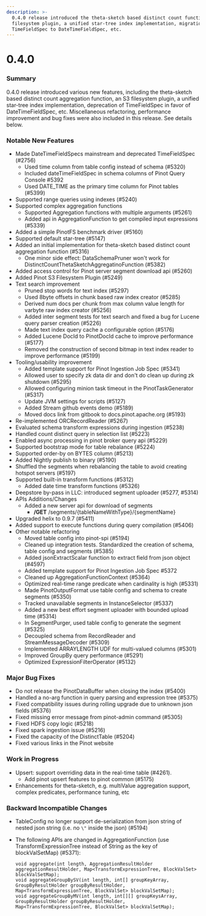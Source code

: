 ```yaml
---
description: >-
  0.4.0 release introduced the theta-sketch based distinct count function, an S3
  filesystem plugin, a unified star-tree index implementation, migration from
  TimeFieldSpec to DateTimeFieldSpec, etc.
---
```


# 0.4.0

### Summary

0.4.0 release introduced various new features, including the theta-sketch based distinct count aggregation function, an S3 filesystem plugin, a unified star-tree index implementation, deprecation of TimeFieldSpec in favor of DateTimeFieldSpec, etc. Miscellaneous refactoring, performance improvement and bug fixes were also included in this release. See details below.

### Notable New Features

* Made DateTimeFieldSpecs mainstream and deprecated TimeFieldSpec (#2756)
  * Used time column from table config instead of schema (#5320)
  * Included dateTimeFieldSpec in schema columns of Pinot Query Console #5392
  * Used DATE\_TIME as the primary time column for Pinot tables (#5399)
* Supported range queries using indexes (#5240)
* Supported complex aggregation functions
  * Supported Aggregation functions with multiple arguments (#5261)
  * Added api in AggregationFunction to get compiled input expressions (#5339)
* Added a simple PinotFS benchmark driver (#5160)
* Supported default star-tree (#5147)
* Added an initial implementation for theta-sketch based distinct count aggregation function (#5316)
  * One minor side effect: DataSchemaPruner won't work for DistinctCountThetaSketchAggregatinoFunction (#5382)
* Added access control for Pinot server segment download api (#5260)
* Added Pinot S3 Filesystem Plugin (#5249)
* Text search improvement
  * Pruned stop words for text index (#5297)
  * Used 8byte offsets in chunk based raw index creator (#5285)
  * Derived num docs per chunk from max column value length for varbyte raw index creator (#5256)
  * Added inter segment tests for text search and fixed a bug for Lucene query parser creation (#5226)
  * Made text index query cache a configurable option (#5176)
  * Added Lucene DocId to PinotDocId cache to improve performance (#5177)
  * Removed the construction of second bitmap in text index reader to improve performance (#5199)
* Tooling/usability improvement
  * Added template support for Pinot Ingestion Job Spec (#5341)
  * Allowed user to specify zk data dir and don't do clean up during zk shutdown (#5295)
  * Allowed configuring minion task timeout in the PinotTaskGenerator (#5317)
  * Update JVM settings for scripts (#5127)
  * Added Stream github events demo (#5189)
  * Moved docs link from gitbook to docs.pinot.apache.org (#5193)
* Re-implemented ORCRecordReader (#5267)
* Evaluated schema transform expressions during ingestion (#5238)
* Handled count distinct query in selection list (#5223)
* Enabled async processing in pinot broker query api (#5229)
* Supported bootstrap mode for table rebalance (#5224)
* Supported order-by on BYTES column (#5213)
* Added Nightly publish to binary (#5190)
* Shuffled the segments when rebalancing the table to avoid creating hotspot servers (#5197)
* Supported built-in transform functions (#5312)
  * Added date time transform functions (#5326)
* Deepstore by-pass in LLC: introduced segment uploader (#5277, #5314)
* APIs Additions/Changes
  * Added a new server api for download of segments
    * **/GET** /segments/{tableNameWithType}/{segmentName}
* Upgraded helix to 0.9.7 (#5411)
* Added support to execute functions during query compilation (#5406)
* Other notable refactoring
  * Moved table config into pinot-spi (#5194)
  * Cleaned up integration tests. Standardized the creation of schema, table config and segments (#5385)
  * Added jsonExtractScalar function to extract field from json object (#4597)
  * Added template support for Pinot Ingestion Job Spec #5372
  * Cleaned up AggregationFunctionContext (#5364)
  * Optimized real-time range predicate when cardinality is high (#5331)
  * Made PinotOutputFormat use table config and schema to create segments (#5350)
  * Tracked unavailable segments in InstanceSelector (#5337)
  * Added a new best effort segment uploader with bounded upload time (#5314)
  * In SegmentPurger, used table config to generate the segment (#5325)
  * Decoupled schema from RecordReader and StreamMessageDecoder (#5309)
  * Implemented ARRAYLENGTH UDF for multi-valued columns (#5301)
  * Improved GroupBy query performance (#5291)
  * Optimized ExpressionFilterOperator (#5132)

### Major Bug Fixes

* Do not release the PinotDataBuffer when closing the index (#5400)
* Handled a no-arg function in query parsing and expression tree (#5375)
* Fixed compatibility issues during rolling upgrade due to unknown json fields (#5376)
* Fixed missing error message from pinot-admin command (#5305)
* Fixed HDFS copy logic (#5218)
* Fixed spark ingestion issue (#5216)
* Fixed the capacity of the DistinctTable (#5204)
* Fixed various links in the Pinot website

### Work in Progress

* Upsert: support overriding data in the real-time table (#4261).
  * Add pinot upsert features to pinot common (#5175)
* Enhancements for theta-sketch, e.g. multiValue aggregation support, complex predicates, performance tuning, etc

### Backward Incompatible Changes

* TableConfig no longer support de-serialization from json string of nested json string (i.e. no `\"` inside the json) (#5194)
*   The following APIs are changed in AggregationFunction (use TransformExpressionTree instead of String as the key of blockValSetMap) (#5371):

    ```
    void aggregate(int length, AggregationResultHolder aggregationResultHolder, Map<TransformExpressionTree, BlockValSet> blockValSetMap);
    void aggregateGroupBySV(int length, int[] groupKeyArray, GroupByResultHolder groupByResultHolder, Map<TransformExpressionTree, BlockValSet> blockValSetMap);
    void aggregateGroupByMV(int length, int[][] groupKeysArray, GroupByResultHolder groupByResultHolder, Map<TransformExpressionTree, BlockValSet> blockValSetMap);
    ```
